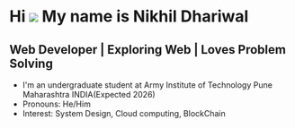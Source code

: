 <a align='center'>Hi ![](https://user-images.githubusercontent.com/18350557/176309783-0785949b-9127-417c-8b55-ab5a4333674e.gif) My name is Nikhil Dhariwal </a>
=====================================================================================================================================

Web Developer | Exploring Web | Loves Problem Solving
-----------------------------------------

- I'm an undergraduate student at Army Institute of Technology Pune Maharashtra INDIA(Expected 2026)
- Pronouns: He/Him
- Interest: System Design, Cloud computing, BlockChain
